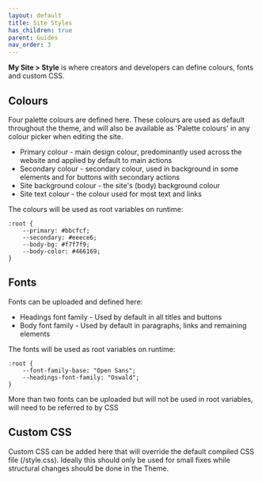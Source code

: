 ```yaml
---
layout: default
title: Site Styles
has_children: true
parent: Guides
nav_order: 3
---
```


**My Site > Style** is where creators and developers can define colours, fonts and custom CSS.

## Colours 
Four palette colours are defined here. These colours are used as default throughout the theme, and will also be available as 'Palette colours' in any colour picker when editing the site.
- Primary colour - main design colour, predominantly used across the website and applied by default to main actions
- Secondary colour - secondary colour, used in background in some elements and for buttons with secondary actions
- Site background colour - the site's (body) background colour
- Site text colour - the colour used for most text and links

The colours will be used as root variables on runtime:
```
:root {
    --primary: #bbcfcf;
    --secondary: #eeece6;
    --body-bg: #f7f7f9;
    --body-color: #466169;
}
```

## Fonts
Fonts can be uploaded and defined here:
- Headings font family - Used by default in all titles and buttons
- Body font family - Used by default in paragraphs, links and remaining elements

The fonts will be used as root variables on runtime:
```
:root {
    --font-family-base: "Open Sans";
    --headings-font-family: "Oswald";
}
```

More than two fonts can be uploaded but will not be used in root variables, will need to be referred to by CSS

## Custom CSS
Custom CSS can be added here that will override the default compiled CSS file (/style.css). Ideally this should only be used for small fixes while structural changes should be done in the Theme.
